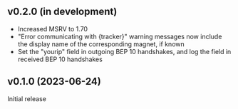 v0.2.0 (in development)
-----------------------
- Increased MSRV to 1.70
- "Error communicating with {tracker}" warning messages now include the display
  name of the corresponding magnet, if known
- Set the "yourip" field in outgoing BEP 10 handshakes, and log the field in
  received BEP 10 handshakes

v0.1.0 (2023-06-24)
-------------------
Initial release
